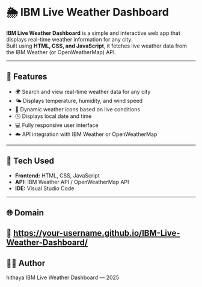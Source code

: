 # 🌦️ IBM Live Weather Dashboard

**IBM Live Weather Dashboard** is a simple and interactive web app that displays real-time weather information for any city.  
Built using **HTML, CSS, and JavaScript**, it fetches live weather data from the IBM Weather (or OpenWeatherMap) API.

---

## 🚀 Features
- 🌍 Search and view real-time weather data for any city  
- 🌤️ Displays temperature, humidity, and wind speed  
- 🌈 Dynamic weather icons based on live conditions  
- 🕓 Displays local date and time  
- 💻 Fully responsive user interface  
- ☁️ API integration with IBM Weather or OpenWeatherMap  

---

## 🧰 Tech Used
- **Frontend:** HTML, CSS, JavaScript  
- **API:** IBM Weather API / OpenWeatherMap API  
- **IDE:** Visual Studio Code  

---

## 🌐 Domain
🔗 https://your-username.github.io/IBM-Live-Weather-Dashboard/
---

## 👩‍💻 Author
hithaya 
IBM Live Weather Dashboard — 2025
